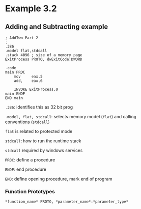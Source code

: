 # Example 3.2
## Adding and Subtracting example


```
; AddTwo Part 2
;
.386
.model flat,stdcall
.stack 4096 ; size of a memory page
ExitProcess PROTO, dwExitCode:DWORD

.code
main PROC
    mov     eax,5
    add,    eax,6

    INVOKE ExitProcess,0
main ENDP
END main
```

`.386`: identifies this as 32 bit prog

`.model, flat, stdcall`: selects memory model (`flat`) and calling conventions (`stdcall`)

`flat` is related to protected mode

`stdcall`: how to run the runtime stack 

`stdcall` required by windows services

`PROC`: define a procedure

`ENDP`: end procedure

`END`: define opening procedure, mark end of program

### Function Prototypes

```
*function_name* PROTO, *parameter_name*:*parameter_type*
```





